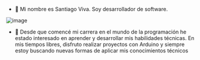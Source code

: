- 👋 Mi nombre es Santiago Viva. Soy desarrollador de software.

![image](https://github.com/SantDV/SantDV/assets/89231768/49c48a24-2c4c-4457-91ab-9926411838da)


- 👀  Desde que comencé mi carrera en el mundo de la programación he 
estado interesado en aprender y desarrollar mis habilidades técnicas. En mis 
tiempos libres, disfruto realizar proyectos con Arduino y siempre estoy buscando
 nuevas formas de aplicar mis conocimientos técnicos
